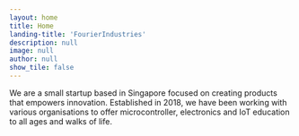 ```yaml
---
layout: home
title: Home
landing-title: 'FourierIndustries'
description: null
image: null
author: null
show_tile: false
---
```


We are a small startup based in Singapore focused on creating products that empowers innovation. Established in 2018, we have been working with various organisations to offer microcontroller, electronics and IoT education to all ages and walks of life.
